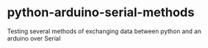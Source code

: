 # python-arduino-serial-methods
Testing several methods of exchanging data between python and an arduino over Serial
